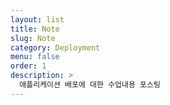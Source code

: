 ```yaml
---
layout: list
title: Note
slug: Note
category: Deployment
menu: false
order: 1
description: >
  애플리케이션 배포에 대한 수업내용 포스팅
---
```

